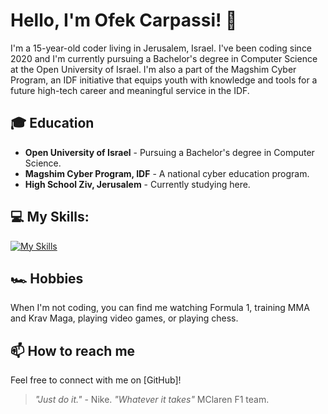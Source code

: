 # Hello, I'm Ofek Carpassi! 👋

I'm a 15-year-old coder living in Jerusalem, Israel. I've been coding since 2020 and I'm currently pursuing a Bachelor's degree in Computer Science at the Open University of Israel. I'm also a part of the Magshim Cyber Program, an IDF initiative that equips youth with knowledge and tools for a future high-tech career and meaningful service in the IDF.

## 🎓 Education
- **Open University of Israel** - Pursuing a Bachelor's degree in Computer Science.
- **Magshim Cyber Program, IDF** - A national cyber education program.
- **High School Ziv, Jerusalem** - Currently studying here.

## 💻 My Skills:
[![My Skills](https://skillicons.dev/icons?i=c,cs,clion,html,css,js,java,eclipse,idea,discord,py,pycharm,django,flask,linux,visualstudio,vscode,webstorm,windows,git,github,ubuntu)](https://skillicons.dev)

## 🏎️ Hobbies
When I'm not coding, you can find me watching Formula 1, training MMA and Krav Maga, playing video games, or playing chess.

## 📫 How to reach me
Feel free to connect with me on [GitHub]!

> _"Just do it."_ - Nike.
> _"Whatever it takes"_ MClaren F1 team.
